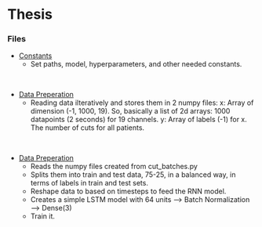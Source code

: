 # Thesis

### Files

* <a href="https://github.com/Ggkenios/thesis/blob/main/extra/constants.py">Constants</a> <br>
   - Set paths, model, hyperparameters, and other needed constants.
<br>

* <a href="https://github.com/Ggkenios/thesis/blob/main/extra/cut_batches.py">Data Preperation</a> <br>
   - Reading data ilteratively and stores them in 2 numpy files:
      x: Array of dimension (-1, 1000, 19). So, basically a list of 2d arrays: 1000 datapoints (2 seconds) for 19 channels.
      y: Array of labels (-1) for x. The number of cuts for all patients.
<br>
      
* <a href="https://github.com/Ggkenios/thesis/blob/main/model_train.py">Data Preperation</a> <br>
   - Reads the numpy files created from cut_batches.py
   - Splits them into train and test data, 75-25, in a balanced way, in terms of labels in train and test sets.
   - Reshape data to based on timesteps to feed the RNN model.
   - Creates a simple LSTM model with 64 units --> Batch Normalization --> Dense(3)
   - Train it.
